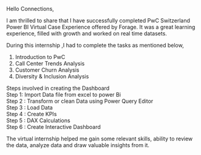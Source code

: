 Hello Connections,

I am thrilled to share that I have successfully completed PwC Switzerland Power BI Virtual Case Experience offered by Forage. It was a great learning experience, filled with growth and worked on real time datasets.

During this internship ,I had to complete the tasks as mentioned below,

1. Introduction to PwC
2. Call Center Trends Analysis
3. Customer Churn Analysis
4. Diversity & Inclusion Analysis

Steps involved in creating the Dashboard  
Step 1: Import Data file from excel to power Bi  
Step 2 : Transform or clean Data using Power Query Editor  
Step 3 : Load Data  
Step 4 : Create KPIs  
Step 5 : DAX Calculations  
Step 6 : Create Interactive Dashboard  

The virtual internship helped me gain some relevant skills, ability to review the data, analyze data and draw valuable insights from it.
